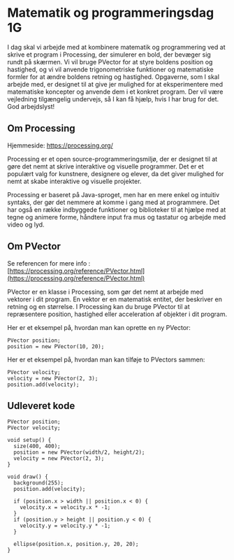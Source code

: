 # Matematik og programmeringsdag 1G
I dag skal vi arbejde med at kombinere matematik og programmering ved at skrive et program i Processing, der simulerer en bold, der bevæger sig rundt på skærmen.
Vi vil bruge PVector for at styre boldens position og hastighed, og vi vil anvende trigonometriske funktioner og matematiske formler for at ændre boldens retning og
hastighed. Opgaverne, som I skal arbejde med, er designet til at give jer mulighed for at eksperimentere med matematiske koncepter og anvende dem i et konkret program.
Der vil være vejledning tilgængelig undervejs, så I kan få hjælp, hvis I har brug for det.    
God arbejdslyst!

## Om Processing

Hjemmeside: https://processing.org/

Processing er et open source-programmeringsmiljø, der er designet til at gøre det nemt at skrive interaktive og visuelle programmer. Det er et populært valg for kunstnere, designere og elever, da det giver mulighed for nemt at skabe interaktive og visuelle projekter.

Processing er baseret på Java-sproget, men har en mere enkel og intuitiv syntaks, der gør det nemmere at komme i gang med at programmere. Det har også en række indbyggede funktioner og biblioteker til at hjælpe med at tegne og animere forme, håndtere input fra mus og tastatur og arbejde med video og lyd.

## Om PVector
Se referencen for mere info : [https://processing.org/reference/PVector.html](https://processing.org/reference/PVector.html)

PVector er en klasse i Processing, som gør det nemt at arbejde med vektorer i dit program. En vektor er en matematisk entitet, der beskriver en retning og en størrelse. I Processing kan du bruge PVector til at repræsentere position, hastighed eller acceleration af objekter i dit program.

Her er et eksempel på, hvordan man kan oprette en ny PVector:
```
PVector position;
position = new PVector(10, 20);
```

Her er et eksempel på, hvordan man kan tilføje to PVectors sammen:
```
PVector velocity;
velocity = new PVector(2, 3);
position.add(velocity);
```

## Udleveret kode

```
PVector position;
PVector velocity;

void setup() {
  size(400, 400);
  position = new PVector(width/2, height/2);
  velocity = new PVector(2, 3);
}

void draw() {
  background(255);
  position.add(velocity);

  if (position.x > width || position.x < 0) {
    velocity.x = velocity.x * -1;
  }
  if (position.y > height || position.y < 0) {
    velocity.y = velocity.y * -1;
  }

  ellipse(position.x, position.y, 20, 20);
}

```
